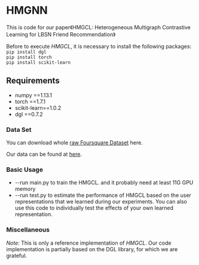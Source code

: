 # HMGNN
This is code for our  paper《HMGCL: Heterogeneous Multigraph Contrastive Learning for LBSN Friend Recommendation》


Before to execute *HMGCL*, it is necessary to install the following packages:
<br/>
``pip install dgl``
<br/>
``pip install torch``
<br/>
``pip install scikit-learn``

## Requirements

- numpy ==1.13.1
- torch ==1.7.1
- scikit-learn==1.0.2
- dgl ==0.7.2

### Data Set


You can download whole [raw Foursquare Dataset](https://sites.google.com/site/yangdingqi/home/foursquare-dataset) here.

Our data can be found at [here](https://drive.google.com/drive/folders/12MR5w8VnaJ1Rag918_U3Cy4ocGxKBIaf?usp=sharing).

### Basic Usage
 
- --run  main.py to train the HMGCL. and it probably need at least 11G GPU memory 
- --run  test.py to estimate the performance of HMGCL based on the user representations that we learned during our experiments. You can also use this code to individually test the effects of your own learned representation.

### Miscellaneous

*Note:* This is only a reference implementation of *HMGCL*. Our code implementation is partially based on the DGL library, for which we are grateful.
